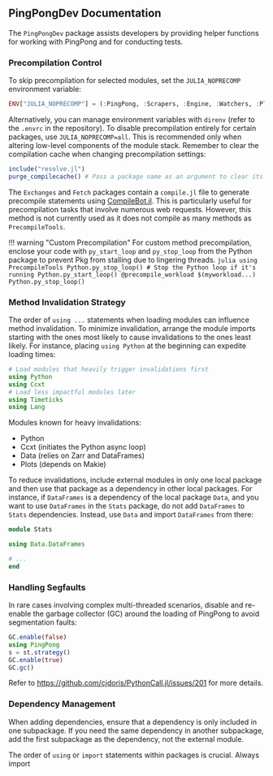 ## PingPongDev Documentation

The `PingPongDev` package assists developers by providing helper functions for working with PingPong and for conducting tests.

### Precompilation Control

To skip precompilation for selected modules, set the `JULIA_NOPRECOMP` environment variable:

```julia
ENV["JULIA_NOPRECOMP"] = (:PingPong, :Scrapers, :Engine, :Watchers, :Plotting, :Stats)
```

Alternatively, you can manage environment variables with `direnv` (refer to the `.envrc` in the repository). To disable precompilation entirely for certain packages, use `JULIA_NOPRECOMP=all`. This is recommended only when altering low-level components of the module stack. Remember to clear the compilation cache when changing precompilation settings:

```julia
include("resolve.jl")
purge_compilecache() # Pass a package name as an argument to clear its specific cache.
```

The `Exchanges` and `Fetch` packages contain a `compile.jl` file to generate precompile statements using [CompileBot.jl](https://github.com/aminya/CompileBot.jl). This is particularly useful for precompilation tasks that involve numerous web requests. However, this method is not currently used as it does not compile as many methods as `PrecompileTools`.

!!! warning "Custom Precompilation"
    For custom method precompilation, enclose your code with `py_start_loop` and `py_stop_loop` from the Python package to prevent Pkg from stalling due to lingering threads.
    ```julia
    using PrecompileTools
    Python.py_stop_loop() # Stop the Python loop if it's running
    Python.py_start_loop()
    @precompile_workload $(myworkload...)
    Python.py_stop_loop()
    ```

### Method Invalidation Strategy

The order of `using ...` statements when loading modules can influence method invalidation. To minimize invalidation, arrange the module imports starting with the ones most likely to cause invalidations to the ones least likely. For instance, placing `using Python` at the beginning can expedite loading times:

```julia
# Load modules that heavily trigger invalidations first
using Python
using Ccxt
# Load less impactful modules later
using Timeticks
using Lang
```

Modules known for heavy invalidations:

- Python
- Ccxt (initiates the Python async loop)
- Data (relies on Zarr and DataFrames)
- Plots (depends on Makie)

To reduce invalidations, include external modules in only one local package and then use that package as a dependency in other local packages. For instance, if `DataFrames` is a dependency of the local package `Data`, and you want to use `DataFrames` in the `Stats` package, do not add `DataFrames` to `Stats` dependencies. Instead, use `Data` and import `DataFrames` from there:

```julia
module Stats

using Data.DataFrames

# ...
end
```

### Handling Segfaults

In rare cases involving complex multi-threaded scenarios, disable and re-enable the garbage collector (GC) around the loading of PingPong to avoid segmentation faults:

```julia
GC.enable(false)
using PingPong
s = st.strategy()
GC.enable(true)
GC.gc()
```

Refer to https://github.com/cjdoris/PythonCall.jl/issues/201 for more details.

### Dependency Management

When adding dependencies, ensure that a dependency is only included in one subpackage. If you need the same dependency in another subpackage, add the first subpackage as the dependency, not the external module.

The order of `using` or `import` statements within packages is crucial. Always import
```